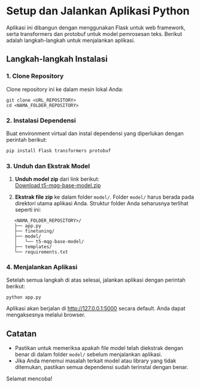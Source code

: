 # Setup dan Jalankan Aplikasi Python

Aplikasi ini dibangun dengan menggunakan Flask untuk web framework, serta transformers dan protobuf untuk model pemrosesan teks. Berikut adalah langkah-langkah untuk menjalankan aplikasi.

## Langkah-langkah Instalasi

### 1. Clone Repository
Clone repository ini ke dalam mesin lokal Anda:
```
git clone <URL_REPOSITORY>
cd <NAMA_FOLDER_REPOSITORY>
```
### 2. Instalasi Dependensi
Buat environment virtual dan instal dependensi yang diperlukan dengan perintah berikut:
```bash
pip install Flask transformers protobuf
```
### 3. Unduh dan Ekstrak Model
1. **Unduh model zip** dari link berikut:  
   [Download t5-mqg-base-model.zip](https://drive.google.com/file/d/1mTUH2Z1pwvWdk-7hI4fw7qO2IZzx_fas/view?usp=sharing)
   
2. **Ekstrak file zip** ke dalam folder `model/`. Folder `model/` harus berada pada direktori utama aplikasi Anda. Struktur folder Anda seharusnya terlihat seperti ini:
```
   <NAMA_FOLDER_REPOSITORY>/
   ├── app.py
   ├── finetuning/
   ├── model/
   │   └── t5-mqg-base-model/
   ├── templates/
   └── requirements.txt
```
### 4. Menjalankan Aplikasi
Setelah semua langkah di atas selesai, jalankan aplikasi dengan perintah berikut:
```
python app.py
```
Aplikasi akan berjalan di http://127.0.0.1:5000 secara default. Anda dapat mengaksesnya melalui browser.


## Catatan
- Pastikan untuk memeriksa apakah file model telah diekstrak dengan benar di dalam folder `model/` sebelum menjalankan aplikasi.
- Jika Anda menemui masalah terkait model atau library yang tidak ditemukan, pastikan semua dependensi sudah terinstal dengan benar.

Selamat mencoba!
